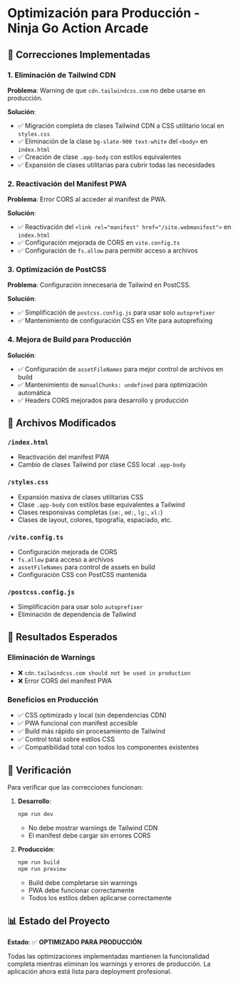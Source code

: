 # Optimización para Producción - Ninja Go Action Arcade

## 🚀 Correcciones Implementadas

### 1. Eliminación de Tailwind CDN
**Problema**: Warning de que `cdn.tailwindcss.com` no debe usarse en producción.

**Solución**:
- ✅ Migración completa de clases Tailwind CDN a CSS utilitario local en `styles.css`
- ✅ Eliminación de la clase `bg-slate-900 text-white` del `<body>` en `index.html`
- ✅ Creación de clase `.app-body` con estilos equivalentes
- ✅ Expansión de clases utilitarias para cubrir todas las necesidades

### 2. Reactivación del Manifest PWA
**Problema**: Error CORS al acceder al manifest de PWA.

**Solución**:
- ✅ Reactivación del `<link rel="manifest" href="/site.webmanifest">` en `index.html`
- ✅ Configuración mejorada de CORS en `vite.config.ts`
- ✅ Configuración de `fs.allow` para permitir acceso a archivos

### 3. Optimización de PostCSS
**Problema**: Configuración innecesaria de Tailwind en PostCSS.

**Solución**:
- ✅ Simplificación de `postcss.config.js` para usar solo `autoprefixer`
- ✅ Mantenimiento de configuración CSS en Vite para autoprefixing

### 4. Mejora de Build para Producción
**Solución**:
- ✅ Configuración de `assetFileNames` para mejor control de archivos en build
- ✅ Mantenimiento de `manualChunks: undefined` para optimización automática
- ✅ Headers CORS mejorados para desarrollo y producción

## 📁 Archivos Modificados

### `/index.html`
- Reactivación del manifest PWA
- Cambio de clases Tailwind por clase CSS local `.app-body`

### `/styles.css`
- Expansión masiva de clases utilitarias CSS
- Clase `.app-body` con estilos base equivalentes a Tailwind
- Clases responsivas completas (`sm:`, `md:`, `lg:`, `xl:`)
- Clases de layout, colores, tipografía, espaciado, etc.

### `/vite.config.ts`
- Configuración mejorada de CORS
- `fs.allow` para acceso a archivos
- `assetFileNames` para control de assets en build
- Configuración CSS con PostCSS mantenida

### `/postcss.config.js`
- Simplificación para usar solo `autoprefixer`
- Eliminación de dependencia de Tailwind

## 🎯 Resultados Esperados

### Eliminación de Warnings
- ❌ `cdn.tailwindcss.com should not be used in production`
- ❌ Error CORS del manifest PWA

### Beneficios en Producción
- ✅ CSS optimizado y local (sin dependencias CDN)
- ✅ PWA funcional con manifest accesible
- ✅ Build más rápido sin procesamiento de Tailwind
- ✅ Control total sobre estilos CSS
- ✅ Compatibilidad total con todos los componentes existentes

## 🧪 Verificación

Para verificar que las correcciones funcionan:

1. **Desarrollo**:
   ```bash
   npm run dev
   ```
   - No debe mostrar warnings de Tailwind CDN
   - El manifest debe cargar sin errores CORS

2. **Producción**:
   ```bash
   npm run build
   npm run preview
   ```
   - Build debe completarse sin warnings
   - PWA debe funcionar correctamente
   - Todos los estilos deben aplicarse correctamente

## 📊 Estado del Proyecto

**Estado**: ✅ **OPTIMIZADO PARA PRODUCCIÓN**

Todas las optimizaciones implementadas mantienen la funcionalidad completa mientras eliminan los warnings y errores de producción. La aplicación ahora está lista para deployment profesional.

